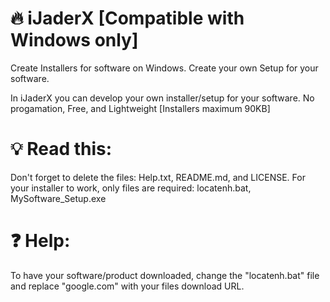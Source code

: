 # 🔥 iJaderX [Compatible with Windows only]

Create Installers for software on Windows. Create your own Setup for your software.

In iJaderX you can develop your own installer/setup for your software. No progamation, Free, and Lightweight [Installers maximum 90KB]

# 💡 Read this:

Don't forget to delete the files: Help.txt, README.md, and LICENSE.
For your installer to work, only files are required: locatenh.bat, MySoftware_Setup.exe

# ❓ Help:
To have your software/product downloaded, change the "locatenh.bat" 
file and replace "google.com" with your files download URL.
